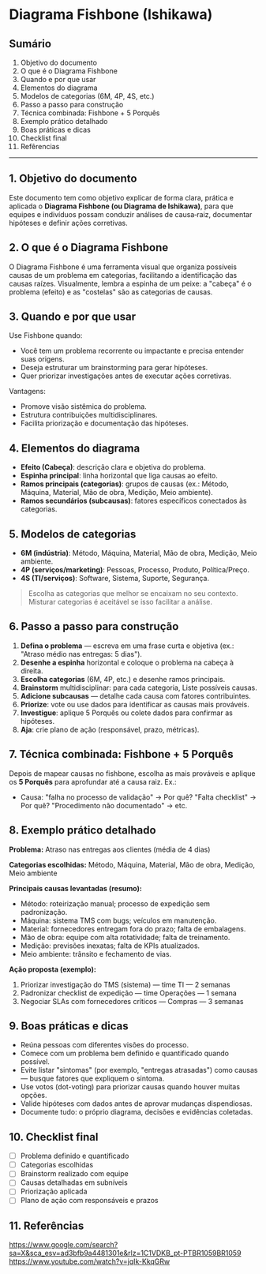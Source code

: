 # Diagrama Fishbone (Ishikawa) 

## Sumário

1. Objetivo do documento
2. O que é o Diagrama Fishbone
3. Quando e por que usar
4. Elementos do diagrama
5. Modelos de categorias (6M, 4P, 4S, etc.)
6. Passo a passo para construção
7. Técnica combinada: Fishbone + 5 Porquês
8. Exemplo prático detalhado
9. Boas práticas e dicas
10. Checklist final
11. Refêrencias 


---

## 1. Objetivo do documento

Este documento tem como objetivo explicar de forma clara, prática e aplicada o **Diagrama Fishbone (ou Diagrama de Ishikawa)**, para que equipes e indivíduos possam conduzir análises de causa‑raiz, documentar hipóteses e definir ações corretivas.

## 2. O que é o Diagrama Fishbone

O Diagrama Fishbone é uma ferramenta visual que organiza possíveis causas de um problema em categorias, facilitando a identificação das causas raízes. Visualmente, lembra a espinha de um peixe: a "cabeça" é o problema (efeito) e as "costelas" são as categorias de causas.

## 3. Quando e por que usar

Use Fishbone quando:

* Você tem um problema recorrente ou impactante e precisa entender suas origens.
* Deseja estruturar um brainstorming para gerar hipóteses.
* Quer priorizar investigações antes de executar ações corretivas.

Vantagens:

* Promove visão sistêmica do problema.
* Estrutura contribuições multidisciplinares.
* Facilita priorização e documentação das hipóteses.

## 4. Elementos do diagrama

* **Efeito (Cabeça)**: descrição clara e objetiva do problema.
* **Espinha principal**: linha horizontal que liga causas ao efeito.
* **Ramos principais (categorias)**: grupos de causas (ex.: Método, Máquina, Material, Mão de obra, Medição, Meio ambiente).
* **Ramos secundários (subcausas)**: fatores específicos conectados às categorias.

## 5. Modelos de categorias

* **6M (indústria)**: Método, Máquina, Material, Mão de obra, Medição, Meio ambiente.
* **4P (serviços/marketing)**: Pessoas, Processo, Produto, Política/Preço.
* **4S (TI/serviços)**: Software, Sistema, Suporte, Segurança.

> Escolha as categorias que melhor se encaixam no seu contexto. Misturar categorias é aceitável se isso facilitar a análise.

## 6. Passo a passo para construção

1. **Defina o problema** — escreva em uma frase curta e objetiva (ex.: "Atraso médio nas entregas: 5 dias").
2. **Desenhe a espinha** horizontal e coloque o problema na cabeça à direita.
3. **Escolha categorias** (6M, 4P, etc.) e desenhe ramos principais.
4. **Brainstorm** multidisciplinar: para cada categoria, Liste possíveis causas.
5. **Adicione subcausas** — detalhe cada causa com fatores contribuintes.
6. **Priorize**: vote ou use dados para identificar as causas mais prováveis.
7. **Investigue**: aplique 5 Porquês ou colete dados para confirmar as hipóteses.
8. **Aja**: crie plano de ação (responsável, prazo, métricas).

## 7. Técnica combinada: Fishbone + 5 Porquês

Depois de mapear causas no fishbone, escolha as mais prováveis e aplique os **5 Porquês** para aprofundar até a causa raiz. Ex.:

* Causa: "falha no processo de validação" → Por quê? "Falta checklist" → Por quê? "Procedimento não documentado" → etc.

## 8. Exemplo prático detalhado

**Problema:** Atraso nas entregas aos clientes (média de 4 dias)

**Categorias escolhidas:** Método, Máquina, Material, Mão de obra, Medição, Meio ambiente

**Principais causas levantadas (resumo):**

* Método: roteirização manual; processo de expedição sem padronização.
* Máquina: sistema TMS com bugs; veículos em manutenção.
* Material: fornecedores entregam fora do prazo; falta de embalagens.
* Mão de obra: equipe com alta rotatividade; falta de treinamento.
* Medição: previsões inexatas; falta de KPIs atualizados.
* Meio ambiente: trânsito e fechamento de vias.

**Ação proposta (exemplo):**

1. Priorizar investigação do TMS (sistema) — time TI — 2 semanas
2. Padronizar checklist de expedição — time Operações — 1 semana
3. Negociar SLAs com fornecedores críticos — Compras — 3 semanas

## 9. Boas práticas e dicas

* Reúna pessoas com diferentes visões do processo.
* Comece com um problema bem definido e quantificado quando possível.
* Evite listar "sintomas" (por exemplo, "entregas atrasadas") como causas — busque fatores que expliquem o sintoma.
* Use votos (dot-voting) para priorizar causas quando houver muitas opções.
* Valide hipóteses com dados antes de aprovar mudanças dispendiosas.
* Documente tudo: o próprio diagrama, decisões e evidências coletadas.

## 10. Checklist final

* [ ] Problema definido e quantificado
* [ ] Categorias escolhidas
* [ ] Brainstorm realizado com equipe
* [ ] Causas detalhadas em subníveis
* [ ] Priorização aplicada
* [ ] Plano de ação com responsáveis e prazos

## 11. Referências 
  https://www.google.com/search?sa=X&sca_esv=ad3bfb9a4481301e&rlz=1C1VDKB_pt-PTBR1059BR1059
  https://www.youtube.com/watch?v=jqIk-KkqGRw

